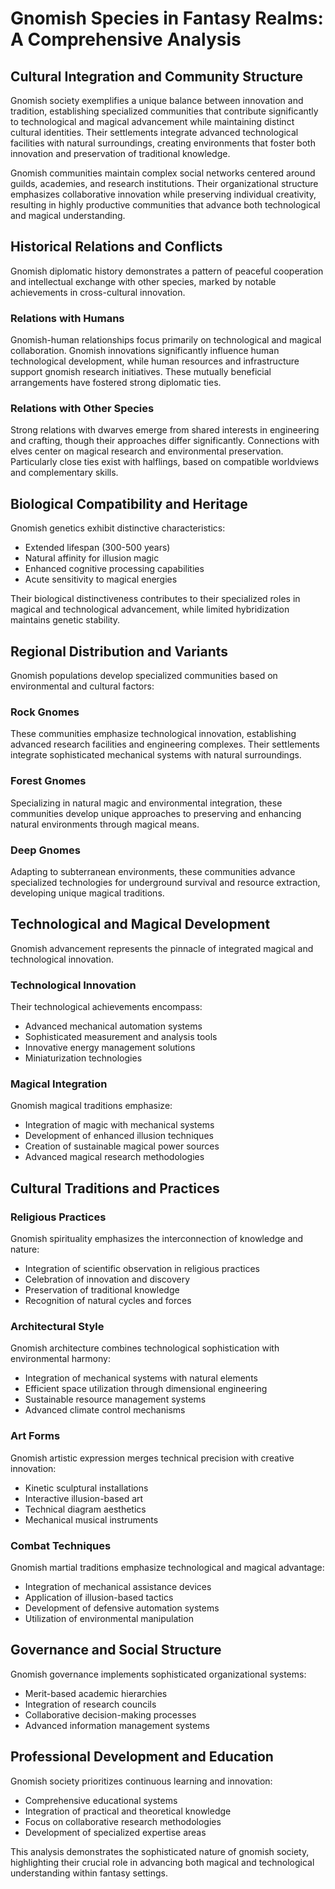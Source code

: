 # Gnomish Species in Fantasy Realms: A Comprehensive Analysis

## Cultural Integration and Community Structure

Gnomish society exemplifies a unique balance between innovation and tradition, establishing specialized communities that contribute significantly to technological and magical advancement while maintaining distinct cultural identities. Their settlements integrate advanced technological facilities with natural surroundings, creating environments that foster both innovation and preservation of traditional knowledge.

Gnomish communities maintain complex social networks centered around guilds, academies, and research institutions. Their organizational structure emphasizes collaborative innovation while preserving individual creativity, resulting in highly productive communities that advance both technological and magical understanding.

## Historical Relations and Conflicts

Gnomish diplomatic history demonstrates a pattern of peaceful cooperation and intellectual exchange with other species, marked by notable achievements in cross-cultural innovation.

### Relations with Humans
Gnomish-human relationships focus primarily on technological and magical collaboration. Gnomish innovations significantly influence human technological development, while human resources and infrastructure support gnomish research initiatives. These mutually beneficial arrangements have fostered strong diplomatic ties.

### Relations with Other Species
Strong relations with dwarves emerge from shared interests in engineering and crafting, though their approaches differ significantly. Connections with elves center on magical research and environmental preservation. Particularly close ties exist with halflings, based on compatible worldviews and complementary skills.

## Biological Compatibility and Heritage

Gnomish genetics exhibit distinctive characteristics:
- Extended lifespan (300-500 years)
- Natural affinity for illusion magic
- Enhanced cognitive processing capabilities
- Acute sensitivity to magical energies

Their biological distinctiveness contributes to their specialized roles in magical and technological advancement, while limited hybridization maintains genetic stability.

## Regional Distribution and Variants

Gnomish populations develop specialized communities based on environmental and cultural factors:

### Rock Gnomes
These communities emphasize technological innovation, establishing advanced research facilities and engineering complexes. Their settlements integrate sophisticated mechanical systems with natural surroundings.

### Forest Gnomes
Specializing in natural magic and environmental integration, these communities develop unique approaches to preserving and enhancing natural environments through magical means.

### Deep Gnomes
Adapting to subterranean environments, these communities advance specialized technologies for underground survival and resource extraction, developing unique magical traditions.

## Technological and Magical Development

Gnomish advancement represents the pinnacle of integrated magical and technological innovation.

### Technological Innovation
Their technological achievements encompass:
- Advanced mechanical automation systems
- Sophisticated measurement and analysis tools
- Innovative energy management solutions
- Miniaturization technologies

### Magical Integration
Gnomish magical traditions emphasize:
- Integration of magic with mechanical systems
- Development of enhanced illusion techniques
- Creation of sustainable magical power sources
- Advanced magical research methodologies

## Cultural Traditions and Practices

### Religious Practices
Gnomish spirituality emphasizes the interconnection of knowledge and nature:
- Integration of scientific observation in religious practices
- Celebration of innovation and discovery
- Preservation of traditional knowledge
- Recognition of natural cycles and forces

### Architectural Style
Gnomish architecture combines technological sophistication with environmental harmony:
- Integration of mechanical systems with natural elements
- Efficient space utilization through dimensional engineering
- Sustainable resource management systems
- Advanced climate control mechanisms

### Art Forms
Gnomish artistic expression merges technical precision with creative innovation:
- Kinetic sculptural installations
- Interactive illusion-based art
- Technical diagram aesthetics
- Mechanical musical instruments

### Combat Techniques
Gnomish martial traditions emphasize technological and magical advantage:
- Integration of mechanical assistance devices
- Application of illusion-based tactics
- Development of defensive automation systems
- Utilization of environmental manipulation

## Governance and Social Structure

Gnomish governance implements sophisticated organizational systems:
- Merit-based academic hierarchies
- Integration of research councils
- Collaborative decision-making processes
- Advanced information management systems

## Professional Development and Education

Gnomish society prioritizes continuous learning and innovation:
- Comprehensive educational systems
- Integration of practical and theoretical knowledge
- Focus on collaborative research methodologies
- Development of specialized expertise areas

This analysis demonstrates the sophisticated nature of gnomish society, highlighting their crucial role in advancing both magical and technological understanding within fantasy settings.